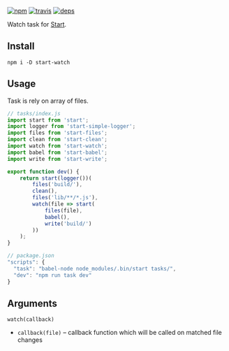 [![npm](https://img.shields.io/npm/v/start-watch.svg?style=flat-square)](https://www.npmjs.com/package/start-watch)
[![travis](http://img.shields.io/travis/start-runner/watch.svg?style=flat-square)](https://travis-ci.org/start-runner/watch)
[![deps](https://img.shields.io/gemnasium/start-runner/watch.svg?style=flat-square)](https://gemnasium.com/start-runner/watch)

Watch task for [Start](https://github.com/start-runner/start).

## Install

```
npm i -D start-watch
```

## Usage

Task is rely on array of files.

```js
// tasks/index.js
import start from 'start';
import logger from 'start-simple-logger';
import files from 'start-files';
import clean from 'start-clean';
import watch from 'start-watch';
import babel from 'start-babel';
import write from 'start-write';

export function dev() {
    return start(logger())(
        files('build/'),
        clean(),
        files('lib/**/*.js'),
        watch(file => start(
            files(file),
            babel(),
            write('build/')
        ))
    );
}
```

```js
// package.json
"scripts": {
  "task": "babel-node node_modules/.bin/start tasks/",
  "dev": "npm run task dev"
}
```

## Arguments

`watch(callback)`

* `callback(file)` – callback function which will be called on matched file changes

